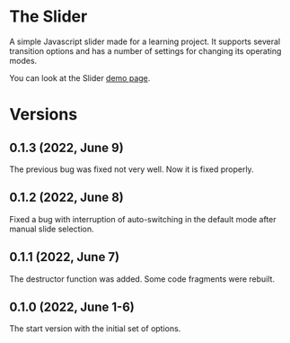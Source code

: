 # The Slider
A simple Javascript slider made for a learning project.
It supports several transition options and has a number of settings for changing its operating modes.

You can look at the Slider [demo page](https://merryroger.github.io/slider/en/).

# Versions

## 0.1.3 (2022, June 9)
The previous bug was fixed not very well. Now it is fixed properly.

## 0.1.2 (2022, June 8)
Fixed a bug with interruption of auto-switching in the default mode after manual slide selection.

## 0.1.1 (2022, June 7)
The destructor function was added. Some code fragments were rebuilt.

## 0.1.0 (2022, June 1-6)
The start version with the initial set of options.
